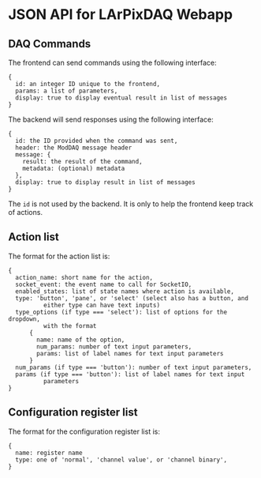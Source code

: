JSON API for LArPixDAQ Webapp
=============================

## DAQ Commands

The frontend can send commands using the following interface:

```
{
  id: an integer ID unique to the frontend,
  params: a list of parameters,
  display: true to display eventual result in list of messages
}
```

The backend will send responses using the following interface:

```
{
  id: the ID provided when the command was sent,
  header: the ModDAQ message header
  message: {
    result: the result of the command,
    metadata: (optional) metadata
  },
  display: true to display result in list of messages
}
```

The ``id`` is not used by the backend. It is only to help the frontend
keep track of actions.

## Action list

The format for the action list is:

```
{
  action_name: short name for the action,
  socket_event: the event name to call for SocketIO,
  enabled_states: list of state names where action is available,
  type: 'button', 'pane', or 'select' (select also has a button, and
          either type can have text inputs)
  type_options (if type === 'select'): list of options for the dropdown,
          with the format
      {
        name: name of the option,
        num_params: number of text input parameters,
        params: list of label names for text input parameters
      }
  num_params (if type === 'button'): number of text input parameters,
  params (if type === 'button'): list of label names for text input
          parameters
}
```

## Configuration register list

The format for the configuration register list is:

```
{
  name: register name
  type: one of 'normal', 'channel value', or 'channel binary',
}
```

